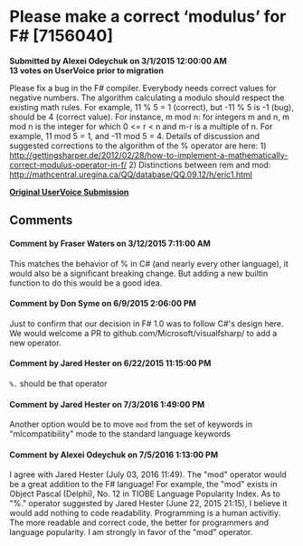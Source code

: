 # Please make a correct ‘modulus’ for F# [7156040] #

**Submitted by Alexei Odeychuk on 3/1/2015 12:00:00 AM**  
**13 votes on UserVoice prior to migration**  

Please fix a bug in the F# compiler. Everybody needs correct values for negative numbers. The algorithm calculating a modulo should respect the existing math rules. For example, 11 % 5 = 1 (correct), but -11 % 5 is -1 (bug), should be 4 (correct value).
For instance, m mod n: for integers m and n, m mod n is the integer for which 0 <= r < n and m-r is a multiple of n. For example, 11 mod 5 = 1, and -11 mod 5 = 4.
Details of discussion and suggested corrections to the algorithm of the % operator are here: 1) http://gettingsharper.de/2012/02/28/how-to-implement-a-mathematically-correct-modulus-operator-in-f/
2) Distinctions between rem and mod: http://mathcentral.uregina.ca/QQ/database/QQ.09.12/h/eric1.html



**[Original UserVoice Submission](https://fslang.uservoice.com/forums/245727-f-language/suggestions/7156040)**


## Comments ##


#### Comment by Fraser Waters on 3/12/2015 7:11:00 AM ####
This matches the behavior of % in C# (and nearly every other language), it would also be a significant breaking change. But adding a new builtin function to do this would be a good idea.


#### Comment by Don Syme on 6/9/2015 2:06:00 PM ####
Just to confirm that our decision in F# 1.0 was to follow C#'s design here.
We would welcome a PR to github.com/Microsoft/visualfsharp/ to add a new operator.


#### Comment by Jared Hester on 6/22/2015 11:15:00 PM ####
` %. ` should be that operator


#### Comment by Jared Hester on 7/3/2016 1:49:00 PM ####
Another option would be to move `mod` from the set of keywords in "mlcompatibility" mode to the standard language keywords


#### Comment by Alexei Odeychuk on 7/5/2016 1:13:00 PM ####
I agree with Jared Hester (July 03, 2016 11:49). The "mod" operator would be a great addition to the F# language!
For example, the "mod" exists in Object Pascal (Delphi), No. 12 in TIOBE Language Popularity Index.
As to "%." operator suggested by Jared Hester (June 22, 2015 21:15), I believe it would add nothing to code readability. Programming is a human activitiy. The more readable and correct code, the better for programmers and language popularity.
I am strongly in favor of the "mod" operator.


